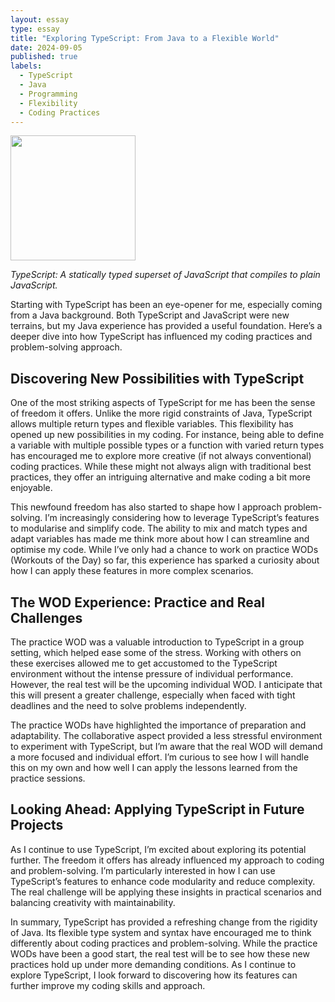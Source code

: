 ```yaml
---
layout: essay
type: essay
title: "Exploring TypeScript: From Java to a Flexible World"
date: 2024-09-05
published: true
labels:
  - TypeScript
  - Java
  - Programming
  - Flexibility
  - Coding Practices
---
```


<img width="200px" class="rounded float-start pe-4" src="../img/typescript/typescript-thumbnail.png">

*TypeScript: A statically typed superset of JavaScript that compiles to plain JavaScript.*

Starting with TypeScript has been an eye-opener for me, especially coming from a Java background. Both TypeScript and JavaScript were new terrains, but my Java experience has provided a useful foundation. Here’s a deeper dive into how TypeScript has influenced my coding practices and problem-solving approach.

## Discovering New Possibilities with TypeScript

One of the most striking aspects of TypeScript for me has been the sense of freedom it offers. Unlike the more rigid constraints of Java, TypeScript allows multiple return types and flexible variables. This flexibility has opened up new possibilities in my coding. For instance, being able to define a variable with multiple possible types or a function with varied return types has encouraged me to explore more creative (if not always conventional) coding practices. While these might not always align with traditional best practices, they offer an intriguing alternative and make coding a bit more enjoyable.

This newfound freedom has also started to shape how I approach problem-solving. I’m increasingly considering how to leverage TypeScript’s features to modularise and simplify code. The ability to mix and match types and adapt variables has made me think more about how I can streamline and optimise my code. While I’ve only had a chance to work on practice WODs (Workouts of the Day) so far, this experience has sparked a curiosity about how I can apply these features in more complex scenarios.

## The WOD Experience: Practice and Real Challenges

The practice WOD was a valuable introduction to TypeScript in a group setting, which helped ease some of the stress. Working with others on these exercises allowed me to get accustomed to the TypeScript environment without the intense pressure of individual performance. However, the real test will be the upcoming individual WOD. I anticipate that this will present a greater challenge, especially when faced with tight deadlines and the need to solve problems independently.

The practice WODs have highlighted the importance of preparation and adaptability. The collaborative aspect provided a less stressful environment to experiment with TypeScript, but I’m aware that the real WOD will demand a more focused and individual effort. I’m curious to see how I will handle this on my own and how well I can apply the lessons learned from the practice sessions.

## Looking Ahead: Applying TypeScript in Future Projects

As I continue to use TypeScript, I’m excited about exploring its potential further. The freedom it offers has already influenced my approach to coding and problem-solving. I’m particularly interested in how I can use TypeScript’s features to enhance code modularity and reduce complexity. The real challenge will be applying these insights in practical scenarios and balancing creativity with maintainability.

In summary, TypeScript has provided a refreshing change from the rigidity of Java. Its flexible type system and syntax have encouraged me to think differently about coding practices and problem-solving. While the practice WODs have been a good start, the real test will be to see how these new practices hold up under more demanding conditions. As I continue to explore TypeScript, I look forward to discovering how its features can further improve my coding skills and approach.
